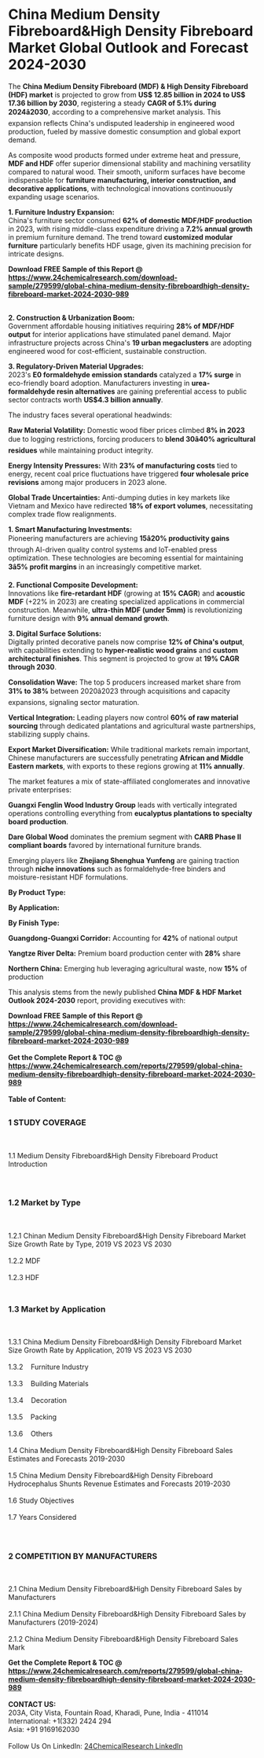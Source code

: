 <h1>China Medium Density Fibreboard&amp;High Density Fibreboard Market Global Outlook and Forecast 2024-2030</h1><p>The <strong>China Medium Density Fibreboard (MDF) &amp; High Density Fibreboard (HDF) market</strong> is projected to grow from <strong>US$ 12.85 billion in 2024 to US$ 17.36 billion by 2030</strong>, registering a steady <strong>CAGR of 5.1% during 2024â2030</strong>, according to a comprehensive market analysis. This expansion reflects China's undisputed leadership in engineered wood production, fueled by massive domestic consumption and global export demand.</p><p>As composite wood products formed under extreme heat and pressure, <strong>MDF and HDF</strong> offer superior dimensional stability and machining versatility compared to natural wood. Their smooth, uniform surfaces have become indispensable for <strong>furniture manufacturing, interior construction, and decorative applications</strong>, with technological innovations continuously expanding usage scenarios.</p><p><strong>1. Furniture Industry Expansion:</strong><br>
China's furniture sector consumed <strong>62% of domestic MDF/HDF production</strong> in 2023, with rising middle-class expenditure driving a <strong>7.2% annual growth</strong> in premium furniture demand. The trend toward <strong>customized modular furniture</strong> particularly benefits HDF usage, given its machining precision for intricate designs.</p><div><b>Download FREE Sample of this Report @ 
            <a href="https://www.24chemicalresearch.com/download-sample/279599/global-china-medium-density-fibreboardhigh-density-fibreboard-market-2024-2030-989">
            https://www.24chemicalresearch.com/download-sample/279599/global-china-medium-density-fibreboardhigh-density-fibreboard-market-2024-2030-989</a></b></div><br><p><strong>2. Construction &amp; Urbanization Boom:</strong><br>
Government affordable housing initiatives requiring <strong>28% of MDF/HDF output</strong> for interior applications have stimulated panel demand. Major infrastructure projects across China's <strong>19 urban megaclusters</strong> are adopting engineered wood for cost-efficient, sustainable construction.</p><p><strong>3. Regulatory-Driven Material Upgrades:</strong><br>
2023's <strong>E0 formaldehyde emission standards</strong> catalyzed a <strong>17% surge</strong> in eco-friendly board adoption. Manufacturers investing in <strong>urea-formaldehyde resin alternatives</strong> are gaining preferential access to public sector contracts worth <strong>US$4.3 billion annually</strong>.</p><p>The industry faces several operational headwinds:</p><p><strong>Raw Material Volatility:</strong> Domestic wood fiber prices climbed <strong>8% in 2023</strong> due to logging restrictions, forcing producers to <strong>blend 30â40% agricultural residues</strong> while maintaining product integrity.</p><p><strong>Energy Intensity Pressures:</strong> With <strong>23% of manufacturing costs</strong> tied to energy, recent coal price fluctuations have triggered <strong>four wholesale price revisions</strong> among major producers in 2023 alone.</p><p><strong>Global Trade Uncertainties:</strong> Anti-dumping duties in key markets like Vietnam and Mexico have redirected <strong>18% of export volumes</strong>, necessitating complex trade flow realignments.</p><p><strong>1. Smart Manufacturing Investments:</strong><br>
Pioneering manufacturers are achieving <strong>15â20% productivity gains</strong> through AI-driven quality control systems and IoT-enabled press optimization. These technologies are becoming essential for maintaining <strong>3â5% profit margins</strong> in an increasingly competitive market.</p><p><strong>2. Functional Composite Development:</strong><br>
Innovations like <strong>fire-retardant HDF</strong> (growing at <strong>15% CAGR</strong>) and <strong>acoustic MDF</strong> (+22% in 2023) are creating specialized applications in commercial construction. Meanwhile, <strong>ultra-thin MDF (under 5mm)</strong> is revolutionizing furniture design with <strong>9% annual demand growth</strong>.</p><p><strong>3. Digital Surface Solutions:</strong><br>
Digitally printed decorative panels now comprise <strong>12% of China's output</strong>, with capabilities extending to <strong>hyper-realistic wood grains</strong> and <strong>custom architectural finishes</strong>. This segment is projected to grow at <strong>19% CAGR through 2030</strong>.</p><p><strong>Consolidation Wave:</strong> The top 5 producers increased market share from <strong>31% to 38%</strong> between 2020â2023 through acquisitions and capacity expansions, signaling sector maturation.</p><p><strong>Vertical Integration:</strong> Leading players now control <strong>60% of raw material sourcing</strong> through dedicated plantations and agricultural waste partnerships, stabilizing supply chains.</p><p><strong>Export Market Diversification:</strong> While traditional markets remain important, Chinese manufacturers are successfully penetrating <strong>African and Middle Eastern markets</strong>, with exports to these regions growing at <strong>11% annually</strong>.</p><p>The market features a mix of state-affiliated conglomerates and innovative private enterprises:</p><p><strong>Guangxi Fenglin Wood Industry Group</strong> leads with vertically integrated operations controlling everything from <strong>eucalyptus plantations to specialty board production</strong>.</p><p><strong>Dare Global Wood</strong> dominates the premium segment with <strong>CARB Phase II compliant boards</strong> favored by international furniture brands.</p><p>Emerging players like <strong>Zhejiang Shenghua Yunfeng</strong> are gaining traction through <strong>niche innovations</strong> such as formaldehyde-free binders and moisture-resistant HDF formulations.</p><p><strong>By Product Type:</strong></p><p><strong>By Application:</strong></p><p><strong>By Finish Type:</strong></p><p><strong>Guangdong-Guangxi Corridor:</strong> Accounting for <strong>42%</strong> of national output</p><p><strong>Yangtze River Delta:</strong> Premium board production center with <strong>28%</strong> share</p><p><strong>Northern China:</strong> Emerging hub leveraging agricultural waste, now <strong>15%</strong> of production</p><p>This analysis stems from the newly published <strong>China MDF &amp; HDF Market Outlook 2024-2030</strong> report, providing executives with:</p><div><b>Download FREE Sample of this Report @ 
            <a href="https://www.24chemicalresearch.com/download-sample/279599/global-china-medium-density-fibreboardhigh-density-fibreboard-market-2024-2030-989">
            https://www.24chemicalresearch.com/download-sample/279599/global-china-medium-density-fibreboardhigh-density-fibreboard-market-2024-2030-989</a></b></div><br><div><b>Get the Complete Report & TOC @ 
            <a href="https://www.24chemicalresearch.com/reports/279599/global-china-medium-density-fibreboardhigh-density-fibreboard-market-2024-2030-989">
            https://www.24chemicalresearch.com/reports/279599/global-china-medium-density-fibreboardhigh-density-fibreboard-market-2024-2030-989</a></b></div><br>
            <b>Table of Content:</b><p><h2><span style="font-size:16px"><strong>1 STUDY COVERAGE</strong></span></h2><br />
<p>1.1 Medium Density Fibreboard&High Density Fibreboard Product Introduction</p><br />
<h2><span style="font-size:16px"><strong>1.2 Market by Type</strong></span></h2><br />
<p>1.2.1 Chinan Medium Density Fibreboard&High Density Fibreboard Market Size Growth Rate by Type, 2019 VS 2023 VS 2030<br /><br />
1.2.2 MDF&nbsp;&nbsp; &nbsp;<br /><br />
1.2.3 HDF<br /><br />
<h2><span style="font-size:16px"><strong>1.3 Market by Application</strong></span></h2><br />
<p>1.3.1 China Medium Density Fibreboard&High Density Fibreboard Market Size Growth Rate by Application, 2019 VS 2023 VS 2030<br /><br />
1.3.2&nbsp;&nbsp; &nbsp;Furniture Industry<br /><br />
1.3.3&nbsp;&nbsp; &nbsp;Building Materials<br /><br />
1.3.4&nbsp;&nbsp; &nbsp;Decoration<br /><br />
1.3.5&nbsp;&nbsp; &nbsp;Packing<br /><br />
1.3.6&nbsp;&nbsp; &nbsp;Others<br /><br />
1.4 China Medium Density Fibreboard&High Density Fibreboard Sales Estimates and Forecasts 2019-2030<br /><br />
1.5 China Medium Density Fibreboard&High Density Fibreboard Hydrocephalus Shunts Revenue Estimates and Forecasts 2019-2030<br /><br />
1.6 Study Objectives<br /><br />
1.7 Years Considered</p><br />
<h2><span style="font-size:16px"><strong>2 COMPETITION BY MANUFACTURERS</strong></span></h2><br />
<p>2.1 China Medium Density Fibreboard&High Density Fibreboard Sales by Manufacturers<br /><br />
2.1.1 China Medium Density Fibreboard&High Density Fibreboard Sales by Manufacturers (2019-2024)<br /><br />
2.1.2 China Medium Density Fibreboard&High Density Fibreboard Sales Mark</p><div><b>Get the Complete Report & TOC @ 
            <a href="https://www.24chemicalresearch.com/reports/279599/global-china-medium-density-fibreboardhigh-density-fibreboard-market-2024-2030-989">
            https://www.24chemicalresearch.com/reports/279599/global-china-medium-density-fibreboardhigh-density-fibreboard-market-2024-2030-989</a></b></div><br><b>CONTACT US:</b><br>
            203A, City Vista, Fountain Road, Kharadi, Pune, India - 411014<br>
            International: +1(332) 2424 294<br>
            Asia: +91 9169162030 <br><br>
            Follow Us On LinkedIn: <a href="https://www.linkedin.com/company/24chemicalresearch/">24ChemicalResearch LinkedIn</a>